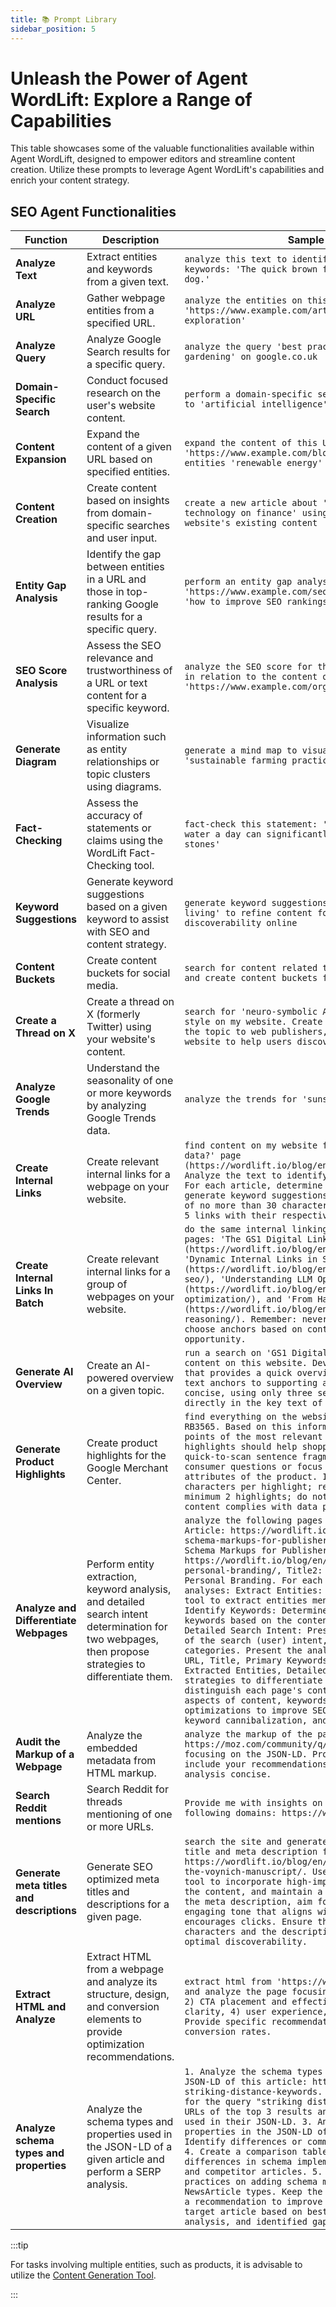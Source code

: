 ```yaml
---
title: 📚 Prompt Library
sidebar_position: 5
---
```


# Unleash the Power of Agent WordLift: Explore a Range of Capabilities

This table showcases some of the valuable functionalities available within Agent WordLift, designed to empower editors and streamline content creation. Utilize these prompts to leverage Agent WordLift's capabilities and enrich your content strategy.

## SEO Agent Functionalities

| Function                                  | Description                                                                                                                                            | Sample Prompt                                                                                                                                                                                                                                                                                                                                                                                                                                                                                                                                                                                                                                                                                                                                                                                                                                                                                                                                                                                                                                                                                                                       |
|-------------------------------------------|--------------------------------------------------------------------------------------------------------------------------------------------------------|-------------------------------------------------------------------------------------------------------------------------------------------------------------------------------------------------------------------------------------------------------------------------------------------------------------------------------------------------------------------------------------------------------------------------------------------------------------------------------------------------------------------------------------------------------------------------------------------------------------------------------------------------------------------------------------------------------------------------------------------------------------------------------------------------------------------------------------------------------------------------------------------------------------------------------------------------------------------------------------------------------------------------------------------------------------------------------------------------------------------------------------|
| **Analyze Text**                          | Extract entities and keywords from a given text.                                                                                                       | `analyze this text to identify the main entities and keywords: 'The quick brown fox jumps over the lazy dog.'`                                                                                                                                                                                                                                                                                                                                                                                                                                                                                                                                                                                                                                                                                                                                                                                                                                                                                                                                                                                                                      |
| **Analyze URL**                           | Gather webpage entities from a specified URL.                                                                                                          | `analyze the entities on this webpage: 'https://www.example.com/article-about-space-exploration'`                                                                                                                                                                                                                                                                                                                                                                                                                                                                                                                                                                                                                                                                                                                                                                                                                                                                                                                                                                                                                                   |
| **Analyze Query**                         | Analyze Google Search results for a specific query.                                                                                                    | `analyze the query 'best practices for sustainable gardening' on google.co.uk`                                                                                                                                                                                                                                                                                                                                                                                                                                                                                                                                                                                                                                                                                                                                                                                                                                                                                                                                                                                                                                                      |
| **Domain-Specific Search**                | Conduct focused research on the user's website content.                                                                                                | `perform a domain-specific search for articles related to 'artificial intelligence' on my website`                                                                                                                                                                                                                                                                                                                                                                                                                                                                                                                                                                                                                                                                                                                                                                                                                                                                                                                                                                                                                                  |
| **Content Expansion**                     | Expand the content of a given URL based on specified entities.                                                                                         | `expand the content of this URL 'https://www.example.com/blog-post' by focusing on the entities 'renewable energy' and 'solar panels'`                                                                                                                                                                                                                                                                                                                                                                                                                                                                                                                                                                                                                                                                                                                                                                                                                                                                                                                                                                                              |
| **Content Creation**                      | Create content based on insights from domain-specific searches and user input.                                                                         | `create a new article about 'the impact of blockchain technology on finance' using insights from our website's existing content`                                                                                                                                                                                                                                                                                                                                                                                                                                                                                                                                                                                                                                                                                                                                                                                                                                                                                                                                                                                                    |
| **Entity Gap Analysis**                   | Identify the gap between entities in a URL and those in top-ranking Google results for a specific query.                                               | `perform an entity gap analysis for 'https://www.example.com/seo-tips' against the query 'how to improve SEO rankings'`                                                                                                                                                                                                                                                                                                                                                                                                                                                                                                                                                                                                                                                                                                                                                                                                                                                                                                                                                                                                             |
| **SEO Score Analysis**                    | Assess the SEO relevance and trustworthiness of a URL or text content for a specific keyword.                                                          | `analyze the SEO score for the keyword 'organic coffee' in relation to the content on 'https://www.example.com/organic-coffee-benefits'`                                                                                                                                                                                                                                                                                                                                                                                                                                                                                                                                                                                                                                                                                                                                                                                                                                                                                                                                                                                            |
| **Generate Diagram**                      | Visualize information such as entity relationships or topic clusters using diagrams.                                                                   | `generate a mind map to visualize the topic clusters for 'sustainable farming practices'`                                                                                                                                                                                                                                                                                                                                                                                                                                                                                                                                                                                                                                                                                                                                                                                                                                                                                                                                                                                                                                           |
| **Fact-Checking**                         | Assess the accuracy of statements or claims using the WordLift Fact-Checking tool.                                                                     | `fact-check this statement: 'Drinking two liters of water a day can significantly reduce the risk of kidney stones'`                                                                                                                                                                                                                                                                                                                                                                                                                                                                                                                                                                                                                                                                                                                                                                                                                                                                                                                                                                                                                |
| **Keyword Suggestions**                   | Generate keyword suggestions based on a given keyword to assist with SEO and content strategy.                                                         | `generate keyword suggestions based on 'sustainable living' to refine content focus and enhance discoverability online`                                                                                                                                                                                                                                                                                                                                                                                                                                                                                                                                                                                                                                                                                                                                                                                                                                                                                                                                                                                                             |
| **Content Buckets**                       | Create content buckets for social media.                                                                                                               | `search for content related to 'GS1', 'GS1 Digital Link' and create content buckets for social media.`                                                                                                                                                                                                                                                                                                                                                                                                                                                                                                                                                                                                                                                                                                                                                                                                                                                                                                                                                                                                                              |
| **Create a Thread on X**                  | Create a thread on X (formerly Twitter) using your website's content.                                                                                  | `search for 'neuro-symbolic AI' and analyze the writing style on my website. Create a Twitter thread to promote the topic to web publishers, adding links back to the website to help users discover additional information.`                                                                                                                                                                                                                                                                                                                                                                                                                                                                                                                                                                                                                                                                                                                                                                                                                                                                                                       |
| **Analyze Google Trends**                 | Understand the seasonality of one or more keywords by analyzing Google Trends data.                                                                    | `analyze the trends for 'sunscreen' and 'moisturizer'`                                                                                                                                                                                                                                                                                                                                                                                                                                                                                                                                                                                                                                                                                                                                                                                                                                                                                                                                                                                                                                                                              |
| **Create Internal Links**                 | Create relevant internal links for a webpage on your website.                                                                                          | `find content on my website from the 'What is structured data?' page (https://wordlift.io/blog/en/entity/structured-data/). Analyze the text to identify up to 5 related articles. For each article, determine a relevant keyword, generate keyword suggestions, and create an anchor text of no more than 30 characters. Compile the HTML for all 5 links with their respective anchor texts.`                                                                                                                                                                                                                                                                                                                                                                                                                                                                                                                                                                                                                                                                                                                                     |
| **Create Internal Links In Batch**        | Create relevant internal links for a group of webpages on your website.                                                                                | `do the same internal linking work for the following pages: 'The GS1 Digital Link explained for SEO Jedis' (https://wordlift.io/blog/en/gs1-digital-link-seo/), 'Dynamic Internal Links in SEO' (https://wordlift.io/blog/en/dynamic-internal-links-in-seo/), 'Understanding LLM Optimization' (https://wordlift.io/blog/en/understanding-llm-optimization/), and 'From Harold Cohen to Modern AI' (https://wordlift.io/blog/en/the-power-of-symbolic-reasoning/). Remember: never link to the homepage; choose anchors based on content relevance and keyword opportunity.`                                                                                                                                                                                                                                                                                                                                                                                                                                                                                                                                                        |
| **Generate AI Overview**                  | Create an AI-powered overview on a given topic.                                                                                                        | `run a search on 'GS1 Digital Link' using only the content on this website. Develop an AI-powered snapshot that provides a quick overview, offering links with text anchors to supporting articles. Be extremely concise, using only three sentences. Embed links directly in the key text of each statement.`                                                                                                                                                                                                                                                                                                                                                                                                                                                                                                                                                                                                                                                                                                                                                                                                                      |
| **Generate Product Highlights**           | Create product highlights for the Google Merchant Center.                                                                                              | `find everything on the website about the Ray-Ban RB3565. Based on this information, write short bullet points of the most relevant product highlights. The highlights should help shoppers with easily consumable, quick-to-scan sentence fragments that answer common consumer questions or focus on the most important attributes of the product. Instructions: Limit 1-150 characters per highlight; recommend 4-6 highlights; minimum 2 highlights; do not mention discounts; ensure content complies with data privacy regulations.`                                                                                                                                                                                                                                                                                                                                                                                                                                                                                                                                                                                          |
| **Analyze and Differentiate Webpages**    | Perform entity extraction, keyword analysis, and detailed search intent determination for two webpages, then propose strategies to differentiate them. | `analyze the following pages from the website: URL1: Article: https://wordlift.io/blog/en/underutilized-schema-markups-for-publishers/, Title1: Underutilized Schema Markups for Publishers; URL2: Article: https://wordlift.io/blog/en/structured-data-for-personal-branding/, Title2: Structured Data for Personal Branding. For each page, perform the following analyses: Extract Entities: Use the content analysis tool to extract entities mentioned in each page; Identify Keywords: Determine the primary and secondary keywords based on the content and metadata; Determine Detailed Search Intent: Present a detailed description of the search (user) intent, going beyond simple categories. Present the analysis results, including: URL, Title, Primary Keywords, Secondary Keywords, Extracted Entities, Detailed Search Intent. Propose strategies to differentiate the pages: Suggest ways to distinguish each page's content, focusing on unique aspects of content, keywords, and entities; Recommend optimizations to improve SEO performance, prevent keyword cannibalization, and enhance user experience.` |
| **Audit the Markup of a Webpage**         | Analyze the embedded metadata from HTML markup.                                                                                                        | `analyze the markup of the page at https://moz.com/community/q/user/jennita#communityPage, focusing on the JSON-LD. Provide a brief review and include your recommendations for improvement. Keep the analysis concise.`                                                                                                                                                                                                                                                                                                                                                                                                                                                                                                                                                                                                                                                                                                                                                                                                                                                                                                            |
| **Search Reddit mentions**                | Search Reddit for threads mentioning of one or more URLs.                                                                                              | `Provide me with insights on the Reddit exposure of the following domains: https://wordlift.io`                                                                                                                                                                                                                                                                                                                                                                                                                                                                                                                                                                                                                                                                                                                                                                                                                                                                                                                                                                                                                                     |
| **Generate meta titles and descriptions** | Generate SEO optimized meta titles and descriptions for a given page.                                                                                  | `search the site and generate an SEO-optimized meta title and meta description for this webpage: https://wordlift.io/blog/en/unraveling-the-mystery-of-the-voynich-manuscript/. Use the Keyword Suggestion tool to incorporate high-impact keywords relevant to the content, and maintain a clear, concise tone. For the meta description, aim for an informative and engaging tone that aligns with user search intent and encourages clicks. Ensure the meta title is under 60 characters and the description under 160 characters for optimal discoverability.`                                                                                                                                                                                                                                                                                                                                                                                                                                                                                                                                                                  |
| **Extract HTML and Analyze** | Extract HTML from a webpage and analyze its structure, design, and conversion elements to provide optimization recommendations. | `extract html from 'https://wordlift.io/book-a-demo/' and analyze the page focusing on: 1) visual hierarchy, 2) CTA placement and effectiveness, 3) messaging clarity, 4) user experience, and 5) trust signals. Provide specific recommendations for improving conversion rates.` |
| **Analyze schema types and properties**   | Analyze the schema types and properties used in the JSON-LD of a given article and perform a SERP analysis.                                            | `1. Analyze the schema types and properties used in the JSON-LD of this article: https://moz.com/blog/finding-striking-distance-keywords. 2. Perform a SERP analysis for the query "striking distance keywords." Extract the URLs of the top 3 results and note the schema types used in their JSON-LD. 3. Analyze the schema types and properties in the JSON-LD of the extracted articles. Identify differences or commonalities in their markup. 4. Create a comparison table to highlight the differences in schema implementation across the target and competitor articles. 5. Search our website for best practices on adding schema markup to Article and NewsArticle types. Keep the focus on E-E-A-T. 6. Write a recommendation to improve the JSON-LD markup of the target article based on best practices, competitor analysis, and identified gaps.`                                                                                                                                                                                                                                                                   |

:::tip

For tasks involving multiple entities, such as products, it is advisable to utilize the [Content Generation Tool](/content-generation/).

:::
